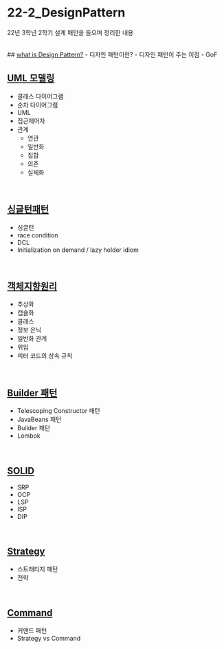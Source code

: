# 22-2_DesignPattern
22년 3학년 2학기 설계 패턴을 들으며 정리한 내용

<br>
## <a href="https://github.com/JinUng41/22-2_DesignPattern/issues/1">what is Design Pattern?</a>
  - 디자인 패턴이란?
  - 디자인 패턴이 주는 이점
  - GoF 
  
<br>

## <a href="https://github.com/JinUng41/22-2_DesignPattern/issues/2">UML 모델링</a>
  - 클래스 다이어그램
  - 순차 다이어그램
  - UML
  - 접근제어자
  - 관계
    - 연관
    - 일반화
    - 집합
    - 의존
    - 실체화

<br>

## <a href="https://github.com/JinUng41/22-2_DesignPattern/issues/3">싱글턴패턴</a>
  - 싱글턴
  - race condition
  - DCL
  - Initialization on demand / lazy holder idiom

<br>

## <a href="https://github.com/JinUng41/22-2_DesignPattern/issues/4">객체지향원리</a>
  - 추상화
  - 캡슐화
  - 클래스
  - 정보 은닉
  - 일반화 관계
  - 위임
  - 피터 코드의 상속 규칙

<br>

## <a href="https://github.com/JinUng41/22-2_DesignPattern/issues/5">Builder 패턴</a>
  - Telescoping Constructor 패턴
  - JavaBeans 패턴
  - Builder 패턴
  - Lombok

<br>

## <a href="https://github.com/JinUng41/22-2_DesignPattern/issues/6">SOLID</a>
  - SRP
  - OCP
  - LSP
  - ISP
  - DIP

<br>


## <a href="https://github.com/JinUng41/22-2_DesignPattern/issues/7">Strategy</a>
  - 스트래티지 패턴
  - 전략
  
<br>

## <a href="https://github.com/JinUng41/22-2_DesignPattern/issues/8">Command</a>
  - 커맨드 패턴
  - Strategy vs Command
  
<br>

